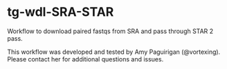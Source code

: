 # tg-wdl-SRA-STAR
Workflow to download paired fastqs from SRA and pass through STAR 2 pass. 

This workflow was developed and tested by Amy Paguirigan (@vortexing).  Please contact her for additional questions and issues.  
